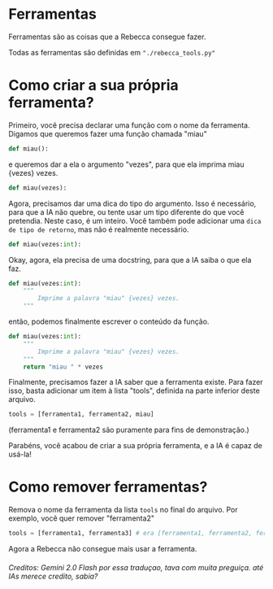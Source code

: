 # Ferramentas

Ferramentas são as coisas que a Rebecca consegue fazer.

Todas as ferramentas são definidas em `"./rebecca_tools.py"`

# Como criar a sua própria ferramenta?

Primeiro, você precisa declarar uma função com o nome da ferramenta. Digamos que queremos fazer uma função chamada "miau"

```python
def miau():
```

e queremos dar a ela o argumento "vezes", para que ela imprima miau {vezes} vezes.

```python
def miau(vezes):
```

Agora, precisamos dar uma dica do tipo do argumento. Isso é necessário, para que a IA não quebre, ou tente usar um tipo diferente do que você pretendia. Neste caso, é um inteiro. Você também pode adicionar uma `dica de tipo de retorno`, mas não é realmente necessário.

```python
def miau(vezes:int):
```

Okay, agora, ela precisa de uma docstring, para que a IA saiba o que ela faz.

```python
def miau(vezes:int):
    """
        Imprime a palavra "miau" {vezes} vezes.
    """
```

então, podemos finalmente escrever o conteúdo da função.

```python
def miau(vezes:int):
    """
        Imprime a palavra "miau" {vezes} vezes.
    """
    return "miau " * vezes
```

Finalmente, precisamos fazer a IA saber que a ferramenta existe.
Para fazer isso, basta adicionar um item à lista "tools", definida na parte inferior deste arquivo.

```python
tools = [ferramenta1, ferramenta2, miau]
```

(ferramenta1 e ferramenta2 são puramente para fins de demonstração.)

Parabéns, você acabou de criar a sua própria ferramenta, e a IA é capaz de usá-la!

# Como remover ferramentas?

Remova o nome da ferramenta da lista `tools` no final do arquivo.
Por exemplo, você quer remover "ferramenta2"
```python
tools = [ferramenta1, ferramenta3] # era [ferramenta1, ferramenta2, ferramenta3]
```

Agora a Rebecca não consegue mais usar a ferramenta.

###### Creditos: Gemini 2.0 Flash por essa traduçao, tava com muita preguiça. até IAs merece credito, sabia?